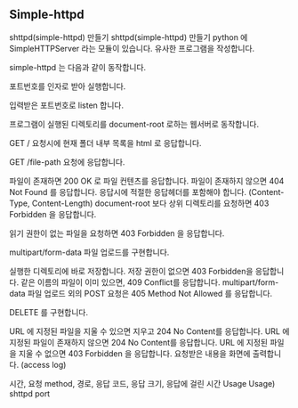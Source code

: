 ## Simple-httpd
shttpd(simple-httpd) 만들기
shttpd(simple-httpd) 만들기
python 에 SimpleHTTPServer 라는 모듈이 있습니다. 유사한 프로그램을 작성합니다.

simple-httpd 는 다음과 같이 동작합니다.

포트번호를 인자로 받아 실행합니다.

입력받은 포트번호로 listen 합니다.

프로그램이 실행된 디렉토리를 document-root 로하는 웹서버로 동작합니다.

GET / 요청시에 현재 폴더 내부 목록을 html 로 응답합니다.

GET /file-path
요청에 응답합니다.

파일이 존재하면 200 OK 로 파일 컨텐츠를 응답합니다.
파일이 존재하지 않으면 404 Not Found 를 응답합니다.
응답시에 적절한 응답헤더를 포함해야 합니다. (Content-Type, Content-Length)
document-root 보다 상위 디렉토리를 요청하면 403 Forbidden 을 응답합니다.

읽기 권한이 없는 파일을 요청하면 403 Forbidden 을 응답합니다.

multipart/form-data 파일 업로드를 구현합니다.

실행한 디렉토리에 바로 저장합니다.
저장 권한이 없으면 403 Forbidden을 응답합니다.
같은 이름의 파일이 이미 있으면, 409 Conflict를 응답합니다.
multipart/form-data 파일 업로드 외의 POST 요청은 405 Method Not Allowed 를 응답합니다.

DELETE
를 구현합니다.

URL 에 지정된 파일을 지울 수 있으면 지우고 204 No Content를 응답합니다.
URL 에 지정된 파일이 존재하지 않으면 204 No Content를 응답합니다.
URL 에 지정된 파일을 지울 수 없으면 403 Forbidden 을 응답합니다.
요청받은 내용을 화면에 출력합니다. (access log)

시간, 요청 method, 경로, 응답 코드, 응답 크기, 응답에 걸린 시간
Usage
Usage) shttpd port
